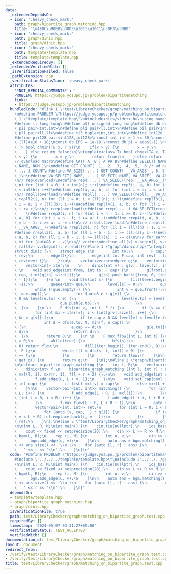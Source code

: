 ```yaml
---
data:
  _extendedDependsOn:
  - icon: ':heavy_check_mark:'
    path: graph/bipartite_graph_matching.hpp
    title: "\u4E8C\u90E8\u30DE\u30C3\u30C1\u30F3\u30B0"
  - icon: ':heavy_check_mark:'
    path: graph/dinic.hpp
    title: graph/dinic.hpp
  - icon: ':heavy_check_mark:'
    path: template/template.hpp
    title: template/template.hpp
  _extendedRequiredBy: []
  _extendedVerifiedWith: []
  _isVerificationFailed: false
  _pathExtension: cpp
  _verificationStatusIcon: ':heavy_check_mark:'
  attributes:
    '*NOT_SPECIAL_COMMENTS*': ''
    PROBLEM: https://judge.yosupo.jp/problem/bipartitematching
    links:
    - https://judge.yosupo.jp/problem/bipartitematching
  bundledCode: "#line 1 \"test/LibraryChecker/graph/matching_on_bipartite_graph.test.cpp\"\
    \n#define PROBLEM \"https://judge.yosupo.jp/problem/bipartitematching\"\n\n#line\
    \ 1 \"template/template.hpp\"\n#include<bits/stdc++.h>\nusing namespace std;\n\
    #define ll long long\n#define ull unsigned long long\n#define db double\n#define\
    \ pii pair<int,int>\n#define pli pair<ll,int>\n#define pil pair<int,ll>\n#define\
    \ pll pair<ll,ll>\n#define ti3 tuple<int,int,int>\n#define int128 __int128_t\n\
    #define pii128 pair<int128,int128>\nconst int inf = 1 << 30;\nconst ll linf =\
    \ (ll)4e18 + 10;\nconst db EPS = 1e-10;\nconst db pi = acos(-1);\ntemplate<class\
    \ T> bool chmin(T& x, T y){\n    if(x > y) {\n        x = y;\n        return true;\n\
    \    } else return false;\n}\ntemplate<class T> bool chmax(T& x, T y){\n    if(x\
    \ < y) {\n        x = y;\n        return true;\n    } else return false;\n}\n\n\
    // overload macro\n#define CAT( A, B ) A ## B\n#define SELECT( NAME, NUM ) CAT(\
    \ NAME, NUM )\n\n#define GET_COUNT( _1, _2, _3, _4, _5, _6 /* ad nauseam */, COUNT,\
    \ ... ) COUNT\n#define VA_SIZE( ... ) GET_COUNT( __VA_ARGS__, 6, 5, 4, 3, 2, 1\
    \ )\n\n#define VA_SELECT( NAME, ... ) SELECT( NAME, VA_SIZE(__VA_ARGS__) )(__VA_ARGS__)\n\
    \n// rep(overload)\n#define rep( ... ) VA_SELECT(rep, __VA_ARGS__)\n#define rep2(i,\
    \ n) for (int i = 0; i < int(n); i++)\n#define rep3(i, a, b) for (int i = a; i\
    \ < int(b); i++)\n#define rep4(i, a, b, c) for (int i = a; i < int(b); i += c)\n\
    \n// repll(overload)\n#define repll( ... ) VA_SELECT(repll, __VA_ARGS__)\n#define\
    \ repll2(i, n) for (ll i = 0; i < (ll)(n); i++)\n#define repll3(i, a, b) for (ll\
    \ i = a; i < (ll)(b); i++)\n#define repll4(i, a, b, c) for (ll i = a; i < (ll)(b);\
    \ i += c)\n\n// rrep(overload)\n#define rrep( ... ) VA_SELECT(rrep, __VA_ARGS__)\
    \    \n#define rrep2(i, n) for (int i = n - 1; i >= 0; i--)\n#define rrep3(i,\
    \ a, b) for (int i = b - 1; i >= a; i--)\n#define rrep4(i, a, b, c) for (int i\
    \ = b - 1; i >= a; i -= c)\n\n// rrepll(overload)\n#define rrepll( ... ) VA_SELECT(rrepll,\
    \ __VA_ARGS__)\n#define rrepll2(i, n) for (ll i = (ll)(n) - 1; i >= 0ll; i--)\n\
    #define rrepll3(i, a, b) for (ll i = b - 1; i >= (ll)(a); i--)\n#define rrepll4(i,\
    \ a, b, c) for (ll i = b - 1; i >= (ll)(a); i -= c)\n\n// for_earh\n#define fore(e,\
    \ v) for (auto&& e : v)\n\n// vector\n#define all(v) v.begin(), v.end()\n#define\
    \ rall(v) v.rbegin(), v.rend()\n#line 1 \"graph/dinic.hpp\"\ntemplate<class F>\n\
    struct dinic {\n    struct edge {\n        int to;\n        F cap;\n        int\
    \ rev;\n        edge(){}\n        edge(int to, F cap, int rev) : to(to), cap(cap),\
    \ rev(rev) {}\n    };\n\n    vector<vector<edge>> g;\n    vector<int> level;\n\
    \    vector<int> iter;\n    \n    dinic(int v) : g(v), level(v), iter(v) {}\n\
    \ \n    void add_edge(int from, int to, F cap) {\n        g[from].push_back({to,\
    \ cap, (int)g[to].size()});\n        g[to].push_back({from, 0, (int)g[from].size()\
    \ - 1});\n    }\n \n    void bfs(int s) {\n        fill(level.begin(), level.end(),\
    \ -1);\n        queue<int> que;\n        level[s] = 0;\n        que.push(s);\n\
    \        while (!que.empty()) {\n            int v = que.front();\n          \
    \  que.pop();\n            for (auto& e : g[v]) {\n                if (e.cap >\
    \ 0 && level[e.to] < 0) {\n                    level[e.to] = level[v] + 1;\n \
    \                   que.push(e.to);\n                }\n            }\n      \
    \  }\n    }\n \n    F dfs(int v, int t, F f) {\n        if (v == t) return f;\n\
    \        for (int &i = iter[v]; i < (int)g[v].size(); i++) {\n            edge\
    \ &e = g[v][i];\n            if (e.cap > 0 && level[v] < level[e.to]) {\n    \
    \            int d = dfs(e.to, t, min(f, e.cap));\n                if (d > 0)\
    \ {\n                    e.cap -= d;\n                    g[e.to][e.rev].cap +=\
    \ d;\n                    return d;\n                }\n            }\n      \
    \  }\n        return 0;\n    }\n \n    F max_flow(int s, int t) {\n        F flow\
    \ = 0;\n        while(true) {\n            bfs(s);\n            if (level[t] <\
    \ 0) return flow;\n            fill(iter.begin(), iter.end(), 0);\n          \
    \  F f;\n            while ((f = dfs(s, t, inf)) > 0) {\n                flow\
    \ += f;\n            }\n        }\n        return flow;\n    }\n\n    vector<vector<edge>>\
    \ get_g() {\n        return g;\n    }\n};\n#line 2 \"graph/bipartite_graph_matching.hpp\"\
    \n\nstruct bipartite_graph_matching {\n    int L, R;\n    vector<int> mxl, mxr;\n\
    \    dinic<int> f;\n    bipartite_graph_matching (int l, int r) : L(l), R(r),\
    \ mxl(l, 1), mxr(r, 1), f(l + r + 2) {};\n\n    void add_edge(int u, int v) {\n\
    \        f.add_edge(u, L + v, 1);\n    }\n\n    void set_cap(bool isL, int v,\
    \ int cap) {\n        if (isL) mxl[v] = cap;\n        else mxr[L + v] = cap;\n\
    \    }\n\n    vector<pair<int, int>> matching() {\n        for (int i = 0; i <\
    \ L; i++) {\n            f.add_edge(L + R, i, mxl[i]);\n        }\n        for\
    \ (int i = 0; i < R; i++) {\n            f.add_edge(L + i, L + R + 1, mxr[i]);\n\
    \        }\n        f.max_flow(L + R, L + R + 1);\n\n        auto g = f.get_g();\n\
    \        vector<pair<int, int>> ret;\n        for (int i = 0; i < L; i++) {\n\
    \            for (auto [v, cap, _] : g[i]) {\n                if (cap == 0 &&\
    \ v < L + R) ret.emplace_back(i, v - L);\n            }\n        }\n        return\
    \ ret;\n    }\n};\n#line 5 \"test/LibraryChecker/graph/matching_on_bipartite_graph.test.cpp\"\
    \n\nint L, R, M;\nint main() {\n    cin.tie(nullptr);\n    ios_base::sync_with_stdio(false);\n\
    \    cout << fixed << setprecision(20);\n    cin >> L >> R >> M;\n    bipartite_graph_matching\
    \ bgm(L, R);\n    rep (i, M) {\n        int u, v;\n        cin >> u >> v;\n  \
    \      bgm.add_edge(u, v);\n    }\n\n    auto ans = bgm.matching();\n    cout\
    \ << ans.size() << '\\n';\n    for (auto [l, r] : ans) {\n        cout << l <<\
    \ ' ' << r << '\\n';\n    }\n}\n"
  code: "#define PROBLEM \"https://judge.yosupo.jp/problem/bipartitematching\"\n\n\
    #include \"../../../template/template.hpp\"\n#include \"../../../graph/bipartite_graph_matching.hpp\"\
    \n\nint L, R, M;\nint main() {\n    cin.tie(nullptr);\n    ios_base::sync_with_stdio(false);\n\
    \    cout << fixed << setprecision(20);\n    cin >> L >> R >> M;\n    bipartite_graph_matching\
    \ bgm(L, R);\n    rep (i, M) {\n        int u, v;\n        cin >> u >> v;\n  \
    \      bgm.add_edge(u, v);\n    }\n\n    auto ans = bgm.matching();\n    cout\
    \ << ans.size() << '\\n';\n    for (auto [l, r] : ans) {\n        cout << l <<\
    \ ' ' << r << '\\n';\n    }\n}"
  dependsOn:
  - template/template.hpp
  - graph/bipartite_graph_matching.hpp
  - graph/dinic.hpp
  isVerificationFile: true
  path: test/LibraryChecker/graph/matching_on_bipartite_graph.test.cpp
  requiredBy: []
  timestamp: '2024-05-07 03:31:27+09:00'
  verificationStatus: TEST_ACCEPTED
  verifiedWith: []
documentation_of: test/LibraryChecker/graph/matching_on_bipartite_graph.test.cpp
layout: document
redirect_from:
- /verify/test/LibraryChecker/graph/matching_on_bipartite_graph.test.cpp
- /verify/test/LibraryChecker/graph/matching_on_bipartite_graph.test.cpp.html
title: test/LibraryChecker/graph/matching_on_bipartite_graph.test.cpp
---
```

